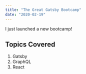 ```yaml
---
title: "The Great Gatsby Bootcamp"
date: "2020-02-19"
---
```


I just launched a new bootcamp!

## Topics Covered

1. Gatsby
2. GraphQL
3. React